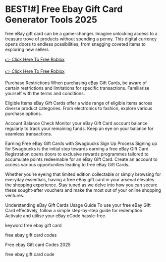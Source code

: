 # BEST!#] Free Ebay Gift Card Generator Tools 2025

free eBay gift card can be a game-changer. Imagine unlocking access to a treasure trove of products without spending a penny. This digital currency opens doors to endless possibilities, from snagging coveted items to exploring new sellers

[👉 Click Here To Free Roblox](https://giveway.xyz/roblox/)


[👉 Click Here To Free Roblox](https://giveway.xyz/roblox/)


Purchase Restrictions When purchasing eBay Gift Cards, be aware of certain restrictions and limitations for specific transactions. Familiarise yourself with the terms and conditions.

Eligible Items eBay Gift Cards offer a wide range of eligible items across diverse product categories. From electronics to fashion, explore various purchase options.

Account Balance Check Monitor your eBay Gift Card account balance regularly to track your remaining funds. Keep an eye on your balance for seamless transactions.

Earning Free eBay Gift Cards with Swagbucks Sign Up Process Signing up for Swagbucks is the initial step towards earning a free eBay Gift Card. Registration opens doors to exclusive rewards programmes tailored to accumulate points redeemable for an eBay Gift Card. Create an account to access various opportunities leading to free eBay Gift Cards.

Whether you're eyeing that limited edition collectable or simply browsing for everyday essentials, having a free eBay gift card in your arsenal elevates the shopping experience. Stay tuned as we delve into how you can secure these sought-after vouchers and make the most out of your online shopping ventures.

Understanding eBay Gift Cards Usage Guide To use your free eBay Gift Card effectively, follow a simple step-by-step guide for redemption. Activate and utilise your eBay eCode hassle-free.

keyword free ebay gift card

free ebay gift card codes

Free ebay Gift card Codes 2025

free ebay gift card code
